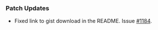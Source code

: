 ### Patch Updates

- Fixed link to gist download in the README. Issue [#1184](https://github.com/semanticarts/gist/issues/1184).
